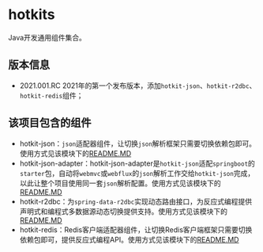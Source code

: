 # hotkits
Java开发通用组件集合。

## 版本信息
* 2021.001.RC 2021年的第一个发布版本，添加`hotkit-json`、`hotkit-r2dbc`、`hotkit-redis`组件；

## 该项目包含的组件 
* hotkit-json：`json`适配器组件，让切换`json`解析框架只需要切换依赖包即可。使用方式见该模块下的[README.MD](hotkit-json/README.MD)
* hotkit-json-adapter：hotkit-json-adapter是`hotkit-json`适配`springboot`的`starter`包，自动将`webmvc`或`webflux`的`json`解析工作交给`hotkit-json`完成，以此让整个项目使用同一套`json`解析配置。使用方式见该模块下的[README.MD](hotkit-json-adapter/README.MD)
* hotkit-r2dbc：为`spring-data-r2dbc`实现动态路由接口，为反应式编程提供声明式和编程式多数据源动态切换提供支持。使用方式见该模块下的[README.MD](hotkit-r2dbc/README.MD)
* hotkit-redis：Redis客户端适配器组件，让切换Redis客户端框架只需要切换依赖包即可，提供反应式编程API。使用方式见该模块下的[README.MD](hotkit-redis/README.MD)
